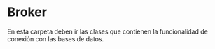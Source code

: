 ﻿# Broker
En esta carpeta deben ir las clases que contienen la funcionalidad de conexión con las bases de datos.